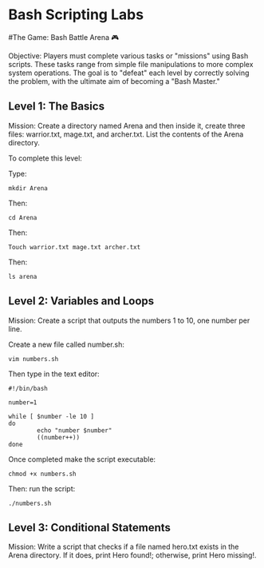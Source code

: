 # Bash Scripting Labs

#The Game: Bash Battle Arena 🎮

Objective: Players must complete various tasks or "missions" using Bash scripts. These tasks range from simple file manipulations to more complex system operations. The goal is to "defeat" each level by correctly solving the problem, with the ultimate aim of becoming a "Bash Master."

## Level 1: The Basics

Mission: Create a directory named Arena and then inside it, create three files: warrior.txt, mage.txt, and archer.txt. List the contents of the Arena directory.

To complete this level:

Type:
```
mkdir Arena
```
Then:
```
cd Arena
```
Then:
```
Touch warrior.txt mage.txt archer.txt
```
Then:
```
ls arena
```

## Level 2: Variables and Loops

Mission: Create a script that outputs the numbers 1 to 10, one number per line.

Create a new file called number.sh:
```
vim numbers.sh
```
Then type in the text editor:
```
#!/bin/bash

number=1

while [ $number -le 10 ]
do
        echo "number $number"
        ((number++))
done
```
Once completed make the script executable:
```
chmod +x numbers.sh
```
Then: run the script:
```
./numbers.sh
```

## Level 3: Conditional Statements

Mission: Write a script that checks if a file named hero.txt exists in the Arena directory. If it does, print Hero found!; otherwise, print Hero missing!.



































